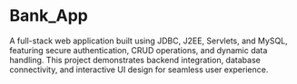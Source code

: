 # Bank_App
A full-stack web application built using JDBC, J2EE, Servlets, and MySQL, featuring secure authentication, CRUD operations, and dynamic data handling. This project demonstrates backend integration, database connectivity, and interactive UI design for seamless user experience.
